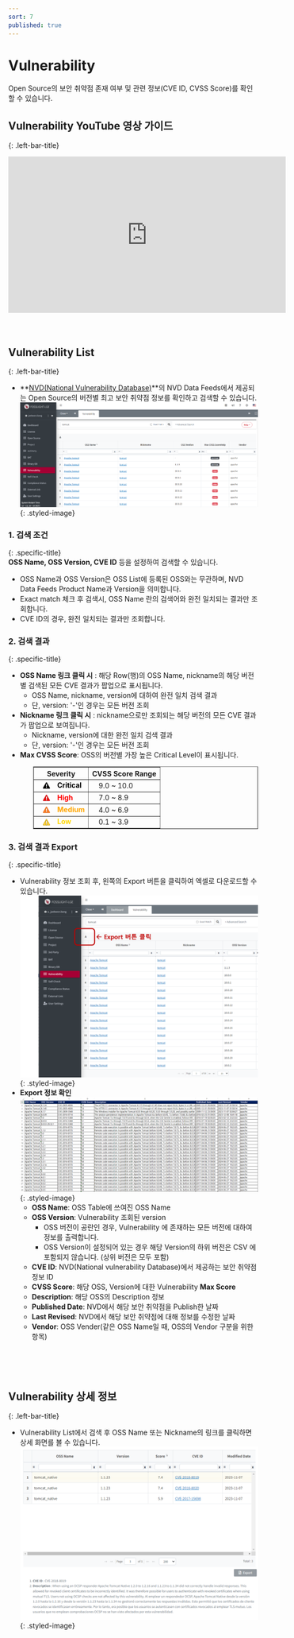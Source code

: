 ```yaml
---
sort: 7
published: true
---
```

# Vulnerability
Open Source의 보안 취약점 존재 여부 및 관련 정보(CVE ID, CVSS Score)를 확인할 수 있습니다.

## Vulnerability YouTube 영상 가이드
{: .left-bar-title}  
<iframe width="560" height="315" src="https://www.youtube.com/embed/_DzYYXM_iyQ" title="Vulnerability - 최신 보안 취약점 조회" frameborder="0" allow="accelerometer; autoplay; clipboard-write; encrypted-media; gyroscope; picture-in-picture" allowfullscreen></iframe>
<br><br><br>

## Vulnerability List  
{: .left-bar-title} 
- **[NVD(National Vulnerability Database)](https://nvd.nist.gov/)**의 NVD Data Feeds에서 제공되는 Open Source의 버전별 최고 보안 취약점 정보를 확인하고 검색할 수 있습니다.  
![VulList](images/7_vul_list_main.PNG){: .styled-image}  

### 1. 검색 조건  
{: .specific-title}   
**OSS Name, OSS Version, CVE ID** 등을 설정하여 검색할 수 있습니다.
- OSS Name과 OSS Version은 OSS List에 등록된 OSS와는 무관하며, NVD Data Feeds Product Name과 Version을 의미합니다.
- Exact match 체크 후 검색시, OSS Name 란의 검색어와 완전 일치되는 결과만 조회합니다.
- CVE ID의 경우, 완전 일치되는 결과만 조회합니다.

### 2. 검색 결과
{: .specific-title}  
- **OSS Name 링크 클릭 시** : 해당 Row(행)의 OSS Name, nickname의 해당 버전별 검색된 모든 CVE 결과가 팝업으로 표시됩니다.
    - OSS Name, nickname, version에 대하여 완전 일치 검색 결과
    - 단, version: '-'인 경우는 모든 버전 조회
- **Nickname 링크 클릭 시** : nickname으로만 조회되는 해당 버전의 모든 CVE 결과가 팝업으로 보여집니다.
    - Nickname, version에 대한 완전 일치 검색 결과
    - 단, version: '-'인 경우는 모든 버전 조회
- **Max CVSS Score**: OSS의 버전별 가장 높은 Critical Level이 표시됩니다.    
<div style="margin-left: 50px;">
  <table border="1" cellspacing="0" cellpadding="8" style="border-collapse: collapse;">
    <thead>
      <tr>
        <th>Severity</th>
        <th>CVSS Score Range</th>
      </tr>
    </thead>
    <tbody>
      <tr>
        <td style="color:black; font-weight: bold;">
          <img src="images/7_vul_critical.png" alt="CriticalIcon"
               style="vertical-align:middle; width:16px; height:16px; margin:0 10px 0 10px;">
          Critical
        </td>
        <td style="padding-left: 20px;">9.0 ~ 10.0</td>
      </tr>
      <tr>
        <td style="color:red; font-weight: bold;">
          <img src="images/7_vul_high.png" alt="HighIcon"
               style="vertical-align:middle; width:16px; height:16px; margin:0 10px 0 10px;">
          High
        </td>
        <td style="padding-left: 20px;">7.0 ~ 8.9</td>
      </tr>
      <tr>
        <td style="color:orange; font-weight: bold;">
          <img src="images/7_vul_medium.png" alt="MediumIcon"
               style="vertical-align:middle; width:16px; height:16px; margin:0 10px 0 10px;">
          Medium
        </td>
        <td style="padding-left: 20px;">4.0 ~ 6.9</td>
      </tr>
      <tr>
        <td style="color:gold; font-weight: bold;">
          <img src="images/7_vul_low.png" alt="LowIcon"
               style="vertical-align:middle; width:16px; height:16px; margin:0 10px 0 10px;">
          Low
        </td>
        <td style="padding-left: 20px;">0.1 ~ 3.9</td>
      </tr>
    </tbody>
  </table>
</div>

### 3. 검색 결과 Export  
{: .specific-title}
- Vulnerability 정보 조회 후, 왼쪽의 Export 버튼을 클릭하여 엑셀로 다운로드할 수 있습니다.  
![VulExport](images/7_vul_export_list_2.png){: .styled-image}  
- **Export 정보 확인**  
![VulExport](images/7_vul_export_excel.PNG){: .styled-image}  
  - **OSS Name**: OSS Table에 쓰여진 OSS Name
  - **OSS Version**: Vulnerability 조회된 version
      - OSS 버전이 공란인 경우, Vulnerability 에 존재하는 모든 버전에 대하여 정보를 출력합니다. 
      - OSS Version이 설정되어 있는 경우 해당 Version의 하위 버전은 CSV 에 포함되지 않습니다. (상위 버전은 모두 포함)
  - **CVE ID**: NVD(National vulnerability Database)에서 제공하는 보안 취약점 정보 ID
  - **CVSS Score**: 해당 OSS, Version에 대한 Vulnerability **Max Score**
  - **Description**: 해당 OSS의 Description 정보
  - **Published Date**: NVD에서 해당 보안 취약점을 Publish한 날짜
  - **Last Revised**: NVD에서 해당 보안 취약점에 대해 정보를 수정한 날짜
  - **Vendor**: OSS Vender(같은 OSS Name일 때, OSS의 Vendor 구분을 위한 항목)

<br><br><br>

## Vulnerability 상세 정보
{: .left-bar-title}  
- Vulnerability List에서 검색 후 OSS Name 또는 Nickname의 링크를 클릭하면 상세 화면를 볼 수 있습니다.  
![VulPopUp](images/7_vul_popup_detail.PNG){: .styled-image}  